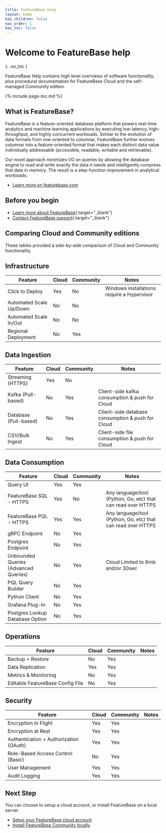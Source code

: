 ```yaml
---
title: FeatureBase help
layout: home
has_children: false
nav_order: 1
has_toc: false
---
```


# Welcome to FeatureBase help
{: .no_toc }

FeatureBase Help contains high level overviews of software functionality, plus procedural documentation for FeatureBase Cloud and the self-managed Community edition.

{% include page-toc.md %}

## What is FeatureBase?

FeatureBase is a feature-oriented database platform that powers real-time analytics and machine learning applications by executing low-latency, high-throughput, and highly concurrent workloads. Similar to the evolution of data formats from row-oriented to columnar, FeatureBase further evolves columnar into a feature-oriented format that makes each distinct data value individually addressable (accessible, readable, writable and retrievable).

Our novel approach minimizes I/O on queries by allowing the database engine to read and write exactly the data it needs and intelligently compress that data in memory. The result is a step-function improvement in analytical workloads.

* [Learn more on featurebase.com](https://featurebase.com)

## Before you begin

* [Learn more about FeatureBase](https://www.featurebase.com/){:target="_blank"}
* [Contact FeatureBase support](https://www.featurebase.com/contact-us){:target="_blank"}

## Comparing Cloud and Community editions

These tables provided a side-by-side comparison of Cloud and Community functionality.

## Infrastructure

| Feature | Cloud  | Community  | Notes  |
| ------ | ----- | ----------- | ----------- |
| Click to Deploy |  Yes | No | Windows installations require a Hypervisor  |
| Automated Scale Up/Down|  No | No |   |
| Automated Scale In/Out |  No | No |   |
| Regional Deployment |  No | Yes |   |

## Data Ingestion

| Feature | Cloud  | Community  | Notes  |
| ------ | ----- | ----------- | ----------- |
| Streaming (HTTPS)  |  Yes | No |   |
| Kafka (Pull-based) |  No | Yes | Client-side kafka consumption & push for Cloud |
| Database (Pull-based) |  No | Yes |  Client-side database consumption & push for Cloud |
| CSV/Bulk Ingest  |  No | Yes |  Client-side file consumption & push for Cloud |

## Data Consumption

| Feature | Cloud  | Community  | Notes  |
| ------ | ----- | ----------- | ----------- |
| Query UI  |  Yes | Yes |   |
| FeatureBase SQL - HTTPS |  Yes | No | Any language/tool (Python, Go, etc) that can read over HTTPS  |
| FeatureBase PQL - HTTPS |  Yes | Yes | Any language/tool (Python, Go, etc) that can read over HTTPS  |
| gRPC Endpoint |  No | Yes |   |
| Postgres Endpoint |  No | Yes |   |
| Unbounded Queries (Advanced Queries) |  No | Yes | Cloud Limited to 6mb and/or 30sec  |
| PQL Query Builder |  No | Yes |   |
| Python Client |  No | Yes |   |
| Grafana Plug-In |  No | Yes |   |
| Postgres Lookup Database Option |  No | Yes |   |

## Operations

| Feature | Cloud  | Community  | Notes  |
| ------ | ----- | ----------- | ----------- |
| Backup + Restore |  No | Yes |   |
| Data Replication |  Yes | Yes |  |
| Metrics & Monitoring |  No | Yes |   |
| Editable FeatureBase Config File |  No | Yes |   |

## Security

| Feature | Cloud  | Community  | Notes  |
| ------ | ----- | ----------- | ----------- |
| Encryption In Flight |  Yes | Yes |  |
| Encryption at Rest |  Yes | Yes |   |
| Authentication + Authorization (OAuth) |  Yes | Yes |  |
| Role-Based Access Control (Basic) |  No | Yes |   |
| User Management |  Yes | Yes |  |
| Audit Logging |  Yes | Yes |   |

## Next Step

You can choose to setup a cloud account, or install FeatureBase on a local server.

* [Setup your FeatureBase cloud account](/docs/cloud/cloud-home)
* [Install FeatureBase Community locally](/docs/community/community-home)

